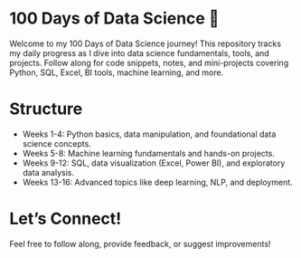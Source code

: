 # 100 Days of Data Science 🚀
Welcome to my 100 Days of Data Science journey! This repository tracks my daily progress as I dive into data science fundamentals, tools, and projects. Follow along for code snippets, notes, and mini-projects covering Python, SQL, Excel, BI tools, machine learning, and more.

# Structure
- Weeks 1-4: Python basics, data manipulation, and foundational data science concepts.
- Weeks 5-8: Machine learning fundamentals and hands-on projects.
- Weeks 9-12: SQL, data visualization (Excel, Power BI), and exploratory data analysis.
- Weeks 13-16: Advanced topics like deep learning, NLP, and deployment.

# Let’s Connect!
Feel free to follow along, provide feedback, or suggest improvements!

